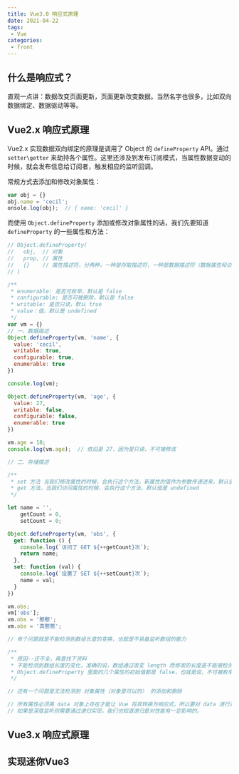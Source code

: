 ```yaml
---
title: Vue3.0 响应式原理
date: 2021-04-22
tags:
 - Vue
categories:
 - front
---
```


## 什么是响应式？

直观一点讲：数据改变页面更新，页面更新改变数据。当然名字也很多，比如双向数据绑定、数据驱动等等。

## Vue2.x 响应式原理

Vue2.x 实现数据双向绑定的原理是调用了 Object 的 `defineProperty` API。通过 `setter\getter` 来劫持各个属性。这里还涉及到发布订阅模式，当属性数据变动的时候，就会发布信息给订阅者，触发相应的监听回调。

常规方式去添加和修改对象属性：

```js
var obj = {}
obj.name = 'cecil';
onsole.log(obj);  // { name: 'cecil' }
```

而使用 `Object.defineProperty` 添加或修改对象属性的话，我们先要知道 `defineProperty` 的一些属性和方法：

```js
// Object.defineProperty(
//   obj,  // 对象
//   prop, // 属性
//   {}    // 属性描述符，分两种，一种是存取描述符，一种是数据描述符（数据属性和访问器属性）
// )

/**
 * enumerable: 是否可枚举，默认是 false
 * configurable: 是否可被删除，默认是 false
 * writable: 是否只读，默认 true
 * value：值，默认是 undefined
 */
var vm = {}
// 一，数据描述
Object.defineProperty(vm, 'name', {
  value: 'cecil',
  writable: true,
  configurable: true,
  enumerable: true
})

console.log(vm);

Object.defineProperty(vm, 'age', {
  value: 27,
  writable: false,
  configurable: false,
  enumerable: true
})

vm.age = 18;
console.log(vm.age);  // 依旧是 27，因为是只读，不可被修改

// 二、存储描述

/**
 * set 方法 当我们修改属性的时候，会执行这个方法，新属性的值作为参数传递进来，默认值为 undefined
 * get 方法，当我们访问属性的时候，会执行这个方法，默认值是 undefined
 */

let name = '',
    getCount = 0,
    setCount = 0;

Object.defineProperty(vm, 'obs', {
  get: function () {
    console.log(`访问了 GET ${++getCount}次`);
    return name;
  },
  set: function (val) {
    console.log(`设置了 SET ${++setCount}次`);
    name = val;
  }
})

vm.obs;
vm['obs'];
vm.obs = '憨憨';
vm.obs = '真憨憨';

// 有个问题就是不能检测到数组长度的变换，也就是不具备监听数组的能力

/**
 * 原因--还不全，再查找下资料
 * 不能检测到数组长度的变化，准确的说，数组通过改变 length 而修改的长度是不能被检测到的，因为
 * Object.defineProperty 里面的几个属性的初始值都是 false，也就是说，不可被枚举，不可被删除，只读
 */

// 还有一个问题是无法检测到 对象属性（对象是可以的） 的添加和删除

// 所有属性必须再 data 对象上存在才能让 Vue 将其转换为响应式，所以要对 data 进行遍历，而
// 如果是深度监听则需要通过递归实现，我们也知道递归是对性能有一定影响的。
```



## Vue3.x 响应式原理

## 实现迷你Vue3

